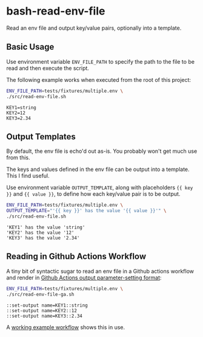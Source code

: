 # bash-read-env-file
Read an env file and output key/value pairs, optionally into a template.

## Basic Usage

Use environment variable `ENV_FILE_PATH` to specify the path to the file to be read and then execute the script.

The following example works when executed from the root of this project:

```bash
ENV_FILE_PATH=tests/fixtures/multiple.env \
./src/read-env-file.sh
```

```
KEY1=string
KEY2=12
KEY3=2.34
```

## Output Templates

By default, the env file is echo'd out as-is. You probably won't get much use from this. 

The keys and values defined in the env file can be output into a template. This I find useful.

Use environment variable `OUTPUT_TEMPLATE`, along with placeholders `{{ key }}` and `{{ value }}`, to define how each
key/value pair is to be output.

```bash
ENV_FILE_PATH=tests/fixtures/multiple.env \
OUTPUT_TEMPLATE="'{{ key }}' has the value '{{ value }}'" \
./src/read-env-file.sh
```

```
'KEY1' has the value 'string'
'KEY2' has the value '12'
'KEY3' has the value '2.34'
```

## Reading in Github Actions Workflow

A tiny bit of syntactic sugar to read an env file in a Github actions workflow and render in 
[Github Actions output parameter-setting format][1]:

```bash
ENV_FILE_PATH=tests/fixtures/multiple.env \
./src/read-env-file-ga.sh
```

```
::set-output name=KEY1::string
::set-output name=KEY2::12
::set-output name=KEY3::2.34
```

A [working example workflow][2] shows this in use.

[1]: https://docs.github.com/en/actions/reference/workflow-commands-for-github-actions#setting-an-output-parameter
[2]: https://github.com/smartassert/bash-read-env-file/blob/main/.github/workflows/example.yml
